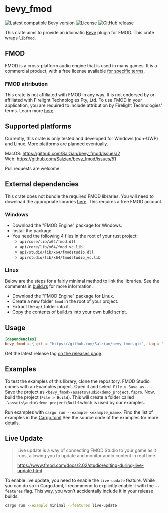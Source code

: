 # bevy_fmod

![Latest compatible Bevy version][Bevy badge]
![License][License img]
![GitHub release][GitHub release img]

This crate aims to provide an idiomatic [Bevy] plugin for FMOD. This crate wraps [`libfmod`][libfmod].

## FMOD

FMOD is a cross-platform audio engine that is used in many games. It is a commercial product, with a free license
available [for specific terms][FMOD licensing].

### FMOD attribution

This crate is not affiliated with FMOD in any way. It is not endorsed by or affiliated with Firelight Technologies Pty,
Ltd. To use FMOD in your application, you are required to include attribution by Firelight Technologies' terms.
Learn more [here][FMOD attribution].

## Supported platforms

Currently, this crate is only tested and developed for Windows (non-UWP) and Linux. More platforms are planned
eventually.

MacOS: https://github.com/Salzian/bevy_fmod/issues/2  
Web: https://github.com/Salzian/bevy_fmod/issues/51

Pull requests are welcome.

## External dependencies

This crate does not bundle the required FMOD libraries. You will need to download the appropriate
libraries [here][FMOD libraries download].
This requires a free FMOD account.

### Windows

- Download the "FMOD Engine" package for Windows.
- Install the package.
- You need the following 4 files in the root of your rust project:
    - `api/core/lib/x64/fmod.dll`
    - `api/core/lib/x64/fmod_vc.lib`
    - `api/studio/lib/x64/fmodstudio.dll`
    - `api/studio/lib/x64/fmodstudio_vc.lib`

### Linux

Below are the steps for a fairly minimal method to link the libraries. See the comments
in [build.rs](https://github.com/Salzian/bevy_fmod/blob/main/build.rs) for more information.

- Download the "FMOD Engine" package for Linux.
- Create a new folder `fmod` in the root of your project.
- Extract the `api` folder into it.
- Copy the contents of [build.rs](https://github.com/Salzian/bevy_fmod/blob/main/build.rs) into your own build script.

## Usage

```toml
[dependencies]
bevy_fmod = { git = "https://github.com/Salzian/bevy_fmod.git", tag = "<bevy_fmod release tag>" }
```

Get the latest release tag [on the releases page][GitHub releases].

## Examples

To test the examples of this library, clone the repository. FMOD Studio comes with an Examples project. Open it and
select `File > Save as...`. Save the project as `<bevy_fmod>\assets\audio\demo_project.fspro`.
Now, build the project (`File > Build`). This will create a folder called `.\assets\audio\demo_project\Build` which is
used by our examples.

Run examples with `cargo run --example <example_name>`. Find the list of examples in the [Cargo.toml](./Cargo.toml) See
the source code of the examples for more details.

## Live Update

> Live update is a way of connecting FMOD Studio to your game as it runs,
> allowing you to update and monitor audio content in real time.
>
> <https://www.fmod.com/docs/2.02/studio/editing-during-live-update.html>

To enable live update, you need to enable the `live-update` feature. While you can do so in Cargo.toml, I recommend
to explicitly enable it with the `--features` flag. This way, you won't accidentally include it in your release builds.

```sh
cargo run --example minimal --features live-update
```

[Bevy]: https://bevyengine.org

[Bevy badge]: https://img.shields.io/badge/Bevy-0.14-232326

[FMOD licensing]: https://fmod.com/licensing

[FMOD attribution]: https://fmod.com/attribution

[FMOD libraries download]: https://fmod.com/download#fmodengine

[FMOD revision history]: https://www.fmod.com/docs/2.02/studio/welcome-to-fmod-studio-revision-history.html

[FMOD 2.02.12 img]: https://img.shields.io/badge/FMOD-2.02.12-black

[FMOD 2.02.20 img]: https://img.shields.io/badge/FMOD-2.02.20-black

[libfmod]: https://github.com/lebedec/libfmod

[demo_project]: https://drive.google.com/file/d/13Mxq_jEHXDLuam6M9whNowGUf_KBGKTU/view?usp=sharing

[salzian]: https://salzian.dev

[License img]: https://img.shields.io/badge/License-MIT%20OR%20Apache%202.0-informal

[GitHub releases]: https://github.com/Salzian/bevy_fmod/releases/latest

[GitHub release img]: https://img.shields.io/github/v/release/Salzian/bevy_fmod?filter=v*
